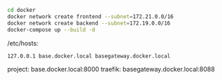 ```bash
cd docker
docker network create frontend --subnet=172.21.0.0/16
docker network create backend --subnet=172.19.0.0/16
docker-compose up --build -d
```

/etc/hosts:
```
127.0.0.1 base.docker.local basegateway.docker.local
```

project: base.docker.local:8000
traefik: basegateway.docker.local:8088